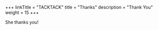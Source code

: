 +++
linkTitle = "TACKTACK"
title = "Thanks"
description = "Thank You"
weight = 15
+++

She thanks you!
